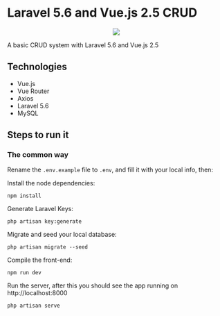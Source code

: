 # Laravel 5.6 and Vue.js 2.5 CRUD

<p align="center">
  <img src="https://i.gyazo.com/23953e74fa86a60584b99e044a4c1b66.png" />
</p>

A basic CRUD system with Laravel 5.6 and Vue.js 2.5

## Technologies
* Vue.js
* Vue Router
* Axios
* Laravel 5.6
* MySQL

## Steps to run it

### The common way

Rename the `.env.example` file to `.env`, and fill it with your local info, then:

Install the node dependencies:

`
npm install
`

Generate Laravel Keys:

`
php artisan key:generate
`

Migrate and seed your local database:

`
php artisan migrate --seed
`

Compile the front-end:

`
npm run dev
`

Run the server, after this you should see the app running on http://localhost:8000

`
php artisan serve
`
